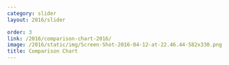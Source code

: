 ```yaml
---
category: slider
layout: 2016/slider

order: 3
link: /2016/comparison-chart-2016/
image: /2016/static/img/Screen-Shot-2016-04-12-at-22.46.44-582x330.png
title: Comparison Chart
---
```

